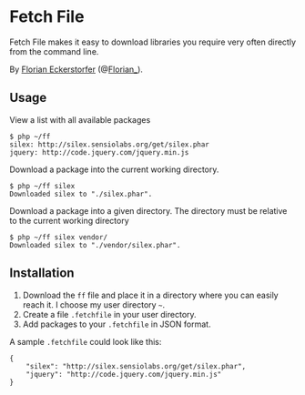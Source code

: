 Fetch File
==========

Fetch File makes it easy to download libraries you require very often directly from the command line.

By [Florian Eckerstorfer](http://florianeckerstorfer.com) (@[Florian_](http://fleckr.com/twitter)).

Usage
-----

View a list with all available packages

	$ php ~/ff
	silex: http://silex.sensiolabs.org/get/silex.phar
	jquery: http://code.jquery.com/jquery.min.js
	
Download a package into the current working directory.

	$ php ~/ff silex
	Downloaded silex to "./silex.phar".
	
Download a package into a given directory. The directory must be relative to the current working directory

	$ php ~/ff silex vendor/
	Downloaded silex to "./vendor/silex.phar".
	

Installation
------------

1. Download the `ff` file  and place it in a directory where you can easily reach it. I choose my user directory `~`.
2. Create a file `.fetchfile` in your user directory.
3. Add packages to your `.fetchfile` in JSON format.

A sample `.fetchfile` could look like this:

	{
		"silex": "http://silex.sensiolabs.org/get/silex.phar",
		"jquery": "http://code.jquery.com/jquery.min.js"
	}








